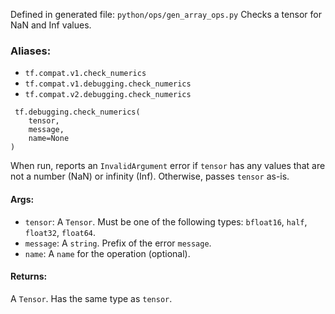 Defined in generated file: `python/ops/gen_array_ops.py`
Checks a tensor for NaN and Inf values.
### Aliases:
- `tf.compat.v1.check_numerics`
- `tf.compat.v1.debugging.check_numerics`
- `tf.compat.v2.debugging.check_numerics`

```
 tf.debugging.check_numerics(
    tensor,
    message,
    name=None
)
```
When run, reports an `InvalidArgument` error if `tensor` has any values that are not a number (NaN) or infinity (Inf). Otherwise, passes `tensor` as-is.
#### Args:
- `tensor`: A `Tensor`. Must be one of the following types: `bfloat16`, `half`, `float32`, `float64`.
- `message`: A `string`. Prefix of the error `message`.
- `name`: A `name` for the operation (optional).
#### Returns:
A `Tensor`. Has the same type as `tensor`.
